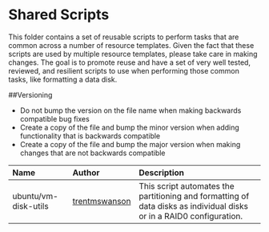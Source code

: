 # Shared Scripts

This folder contains a set of reusable scripts to perform tasks that are common across a number of resource templates.  Given the fact that these scripts are used by multiple resource templates, please take care in making changes.  The goal is to promote reuse and have a set of very well tested, reviewed, and resilient scripts to use when performing those common tasks, like formatting a data disk.

##Versioning
- Do not bump the version on the file name when making backwards compatible bug fixes
- Create a copy of the file and bump the minor version when adding functionality that is backwards compatible
- Create a copy of the file and bump the major version when making changes that are not backwards compatible

| Name                        | Author                 | Description                                           |
|:----------------------------|:-----------------------|:------------------------------------------------------|
| ubuntu/vm-disk-utils | [trentmswanson](https://github.com/trentmswanson) | This script automates the partitioning and formatting of data disks as individual disks or in a RAID0 configuration.|
